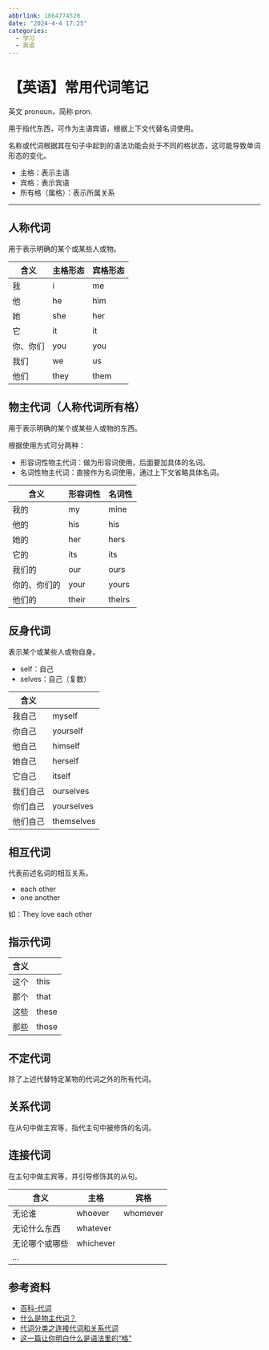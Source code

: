 ```yaml
---
abbrlink: 1864774520
date: "2024-4-4 17:25"
categories:
  - 学习
  - 英语
---
```

# 【英语】常用代词笔记

英文 pronoun，简称 pron.

用于指代东西，可作为主语宾语，根据上下文代替名词使用。

名称或代词根据其在句子中起到的语法功能会处于不同的格状态，这可能导致单词形态的变化。

- 主格：表示主语
- 宾格：表示宾语
- 所有格（属格）：表示所属关系

---

## 人称代词

用于表示明确的某个或某些人或物。

| 含义     | 主格形态 | 宾格形态 |
| -------- | -------- | -------- |
| 我       | i        | me       |
| 他       | he       | him      |
| 她       | she      | her      |
| 它       | it       | it       |
| 你、你们 | you      | you      |
| 我们     | we       | us       |
| 他们     | they     | them     |

## 物主代词（人称代词所有格）

用于表示明确的某个或某些人或物的东西。

根据使用方式可分两种：

- 形容词性物主代词：做为形容词使用，后面要加具体的名词。
- 名词性物主代词：直接作为名词使用，通过上下文省略具体名词。

| 含义         | 形容词性 | 名词性 |
| ------------ | -------- | ------ |
| 我的         | my       | mine   |
| 他的         | his      | his    |
| 她的         | her      | hers   |
| 它的         | its      | its    |
| 我们的       | our      | ours   |
| 你的、你们的 | your     | yours  |
| 他们的       | their    | theirs |

## 反身代词

表示某个或某些人或物自身。

- self：自己
- selves：自己（复数）

| 含义     |            |
| -------- | ---------- |
| 我自己   | myself     |
| 你自己   | yourself   |
| 他自己   | himself    |
| 她自己   | herself    |
| 它自己   | itself     |
| 我们自己 | ourselves  |
| 你们自己 | yourselves |
| 他们自己 | themselves |

## 相互代词

代表前述名词的相互关系。

- each other
- one another

如：They love each other

## 指示代词

| 含义 |       |
| ---- | ----- |
| 这个 | this  |
| 那个 | that  |
| 这些 | these |
| 那些 | those |

## 不定代词

除了上述代替特定某物的代词之外的所有代词。

## 关系代词

在从句中做主宾等，指代主句中被修饰的名词。

## 连接代词

在主句中做主宾等，并引导修饰其的从句。

| 含义           | 主格      | 宾格     |
| -------------- | --------- | -------- |
| 无论谁         | whoever   | whomever |
| 无论什么东西   | whatever  |
| 无论哪个或哪些 | whichever |
| ...            |

## 参考资料

- [百科-代词](https://baike.baidu.com/item/%E4%BB%A3%E8%AF%8D/19411168)
- [什么是物主代词？](https://zhuanlan.zhihu.com/p/186156161)
- [代词分类之连接代词和关系代词](https://baijiahao.baidu.com/s?id=1737526273171278862)
- [这一篇让你明白什么是语法里的“格”](https://zhuanlan.zhihu.com/p/41794893)
